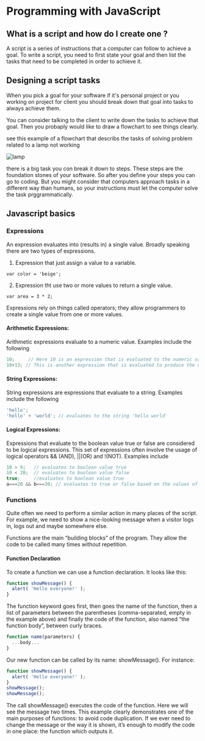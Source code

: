 # Programming with JavaScript

## What is a script and how do I create one ?

A script is a series of instructions that a computer can follow to achieve a goal. To write a script, you need to first state your goal and then list the tasks that need to be completed in order to achieve it.

## Designing a script tasks

When you pick a goal for your software if it's personal project or you working on project for client you should break down that goal into tasks to always achieve them.

You can consider talking to the client to write down the tasks to achieve that goal. Then you probaply would like to draw a flowchart to see things clearly.

see this example of a flowchart that describs the tasks of solving problem related to a lamp not working

![lamp](https://www.conceptdraw.com/How-To-Guide/picture/samples-of-flowchart.png)

there is a big task you con break it down to steps. These steps are the foundation stones
of your software. So after you define your steps you can go to coding. But you might consider that computers approach tasks in a different way than humans, so your instructions must let the computer solve the task prggrammatically.

## Javascript basics

### Expressions

An expression evaluates into (results in) a single value. Broadly speaking there are two types of expressions.

1. Expression that just assign a value to a variable.

`var color = 'beige';`

2. Expression tht use two or more values to return a single value.

`var area = 3 * 2;`

 Expressions rely on things called operators; they allow programmers to create a single value from one or more values.

#### Arithmetic Expressions:
Arithmetic expressions evaluate to a numeric value. Examples include the following

```javascript
10;     // Here 10 is an expression that is evaluated to the numeric value 10 by the JS interpreter
10+13; // This is another expression that is evaluated to produce the numeric value 23
```

#### String Expressions:
String expressions are expressions that evaluate to a string. Examples include the following

```javascript
'hello';
'hello' + 'world'; // evaluates to the string 'hello world'
```

#### Logical Expressions:
Expressions that evaluate to the boolean value true or false are considered to be logical expressions. This set of expressions often involve the usage of logical operators && (AND), ||(OR) and !(NOT). Examples include

```javascript
10 > 9;   // evaluates to boolean value true
10 < 20;  // evaluates to boolean value false
true;     //evaluates to boolean value true
a===20 && b===30; // evaluates to true or false based on the values of a and b
```

### Functions

Quite often we need to perform a similar action in many places of the script. For example, we need to show a nice-looking message when a visitor logs in, logs out and maybe somewhere else.

Functions are the main “building blocks” of the program. They allow the code to be called many times without repetition.

#### Function Declaration
To create a function we can use a function declaration.
It looks like this:

```javascript
function showMessage() {
  alert( 'Hello everyone!' );
}
```
The function keyword goes first, then goes the name of the function, then a list of parameters between the parentheses (comma-separated, empty in the example above) and finally the code of the function, also named “the function body”, between curly braces.

```javascript
function name(parameters) {
  ...body...
}
```
Our new function can be called by its name: showMessage().
For instance:

```javascript
function showMessage() {
  alert( 'Hello everyone!' );
}
showMessage();
showMessage();
```

The call showMessage() executes the code of the function. Here we will see the message two times.
This example clearly demonstrates one of the main purposes of functions: to avoid code duplication.
If we ever need to change the message or the way it is shown, it’s enough to modify the code in one place: the function which outputs it.
